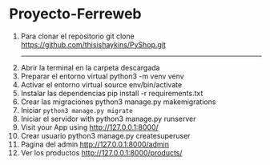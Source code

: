 # Proyecto-Ferreweb

1. Para clonar el repositorio git clone https://github.com/thisishaykins/PyShop.git <hr>
2. Abrir la terminal en la carpeta descargada
3. Preparar el entorno virtual python3 -m venv venv
4. Activar el entorno virtual source env/bin/activate
5. Instalar las dependencias pip install -r requirements.txt
6. Crear las migraciones python3 manage.py makemigrations
7. Iniciar <code>python3 manage.py migrate</code>
8. Iniciar el servidor with python3 manage.py runserver
9. Visit your App using http://127.0.0.1:8000/
10. Crear usuario python3 manage.py createsuperuser
11. Pagina del admin http://127.0.0.1:8000/admin
12. Ver los productos http://127.0.0.1:8000/products/
